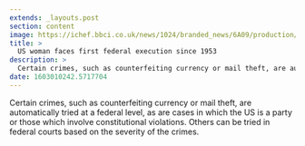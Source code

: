 ```yaml
--- 
extends: _layouts.post 
section: content 
image: https://ichef.bbci.co.uk/news/1024/branded_news/6A09/production/_114954172_mediaitem114954168.jpg 
title: > 
  US woman faces first federal execution since 1953 
description: > 
  Certain crimes, such as counterfeiting currency or mail theft, are automatically tried at a federal level, as are cases in which the US is a party or those which involve constitutional violations.Others can be tried in federal courts based on the severity of the crimes. 
date: 1603010242.5717704 
--- 
```

Certain crimes, such as counterfeiting currency or mail theft, are automatically tried at a federal level, as are cases in which the US is a party or those which involve constitutional violations. Others can be tried in federal courts based on the severity of the crimes.